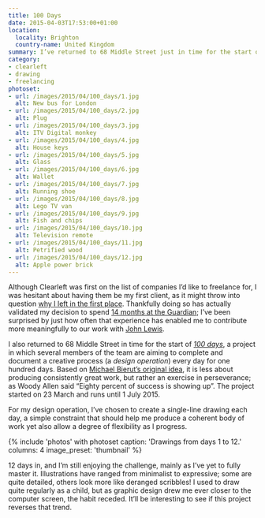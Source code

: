 ```yaml
---
title: 100 Days
date: 2015-04-03T17:53:00+01:00
location:
  locality: Brighton
  country-name: United Kingdom
summary: I’ve returned to 68 Middle Street just in time for the start of *100 days*, a collaborative project where the aim is to complete a creative process every day for one hundred days.
category:
- clearleft
- drawing
- freelancing
photoset:
- url: /images/2015/04/100_days/1.jpg
  alt: New bus for London
- url: /images/2015/04/100_days/2.jpg
  alt: Plug
- url: /images/2015/04/100_days/3.jpg
  alt: ITV Digital monkey
- url: /images/2015/04/100_days/4.jpg
  alt: House keys
- url: /images/2015/04/100_days/5.jpg
  alt: Glass
- url: /images/2015/04/100_days/6.jpg
  alt: Wallet
- url: /images/2015/04/100_days/7.jpg
  alt: Running shoe
- url: /images/2015/04/100_days/8.jpg
  alt: Lego TV van
- url: /images/2015/04/100_days/9.jpg
  alt: Fish and chips
- url: /images/2015/04/100_days/10.jpg
  alt: Television remote
- url: /images/2015/04/100_days/11.jpg
  alt: Petrified wood
- url: /images/2015/04/100_days/12.jpg
  alt: Apple power brick
---
```

Although Clearleft was first on the list of companies I’d like to freelance for, I was hesitant about having them be my first client, as it might throw into question [why I left in the first place][1]. Thankfully doing so has actually validated my decision to spend [14 months at the Guardian][2]; I’ve been surprised by just how often that experience has enabled me to contribute more meaningfully to our work with [John Lewis][3].

I also returned to 68 Middle Street in time for the start of *[100 days][4]*, a project in which several members of the team are aiming to complete and document a creative process (a *design operation*) every day for one hundred days. Based on [Michael Bierut’s original idea][5], it is less about producing consistently great work, but rather an exercise in perseverance; as Woody Allen said “Eighty percent of success is showing up”. The project started on 23 March and runs until 1 July 2015.

For my design operation, I’ve chosen to create a single-line drawing each day, a simple constraint that should help me produce a coherent body of work yet also allow a degree of flexibility as I progress.

{% include 'photos' with photoset
  caption: 'Drawings from days 1 to 12.'
  columns: 4
  image_preset: 'thumbnail'
%}

12 days in, and I’m still enjoying the challenge, mainly as I’ve yet to fully master it. Illustrations have ranged from minimalist to expressive; some are quite detailed, others look more like deranged scribbles! I used to draw quite regularly as a child, but as graphic design drew me ever closer to the computer screen, the habit receded. It’ll be interesting to see if this project reverses that trend.

[1]: /2013/10/moving_in_moving_on
[2]: /2015/01/changing_gears
[3]: http://johnlewis.com
[4]: http://clearleft100days.tumblr.com
[5]: http://designobserver.com/feature/five-years-of-100-days/24678
